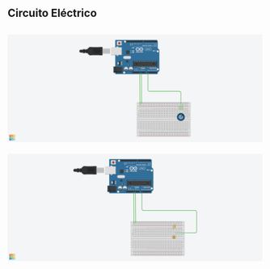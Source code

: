 ## Circuito Eléctrico

![circuito eléctrico: 03_poten_fotorres_r3_v1](03_poten_fotorres_r3_v1.png)
---

![circuito eléctrico: 03_poten_fotorres_r3_v2](03_poten_fotorres_r3_v2.png)